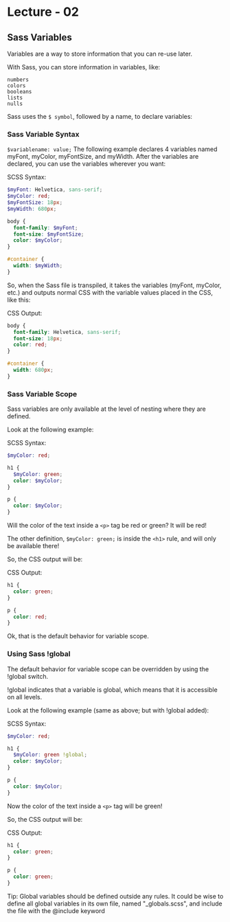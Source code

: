 # Lecture - 02

## Sass Variables

Variables are a way to store information that you can re-use later.

With Sass, you can store information in variables, like:

```strings
numbers
colors
booleans
lists
nulls
```

Sass uses the `$ symbol`, followed by a name, to declare variables:

### Sass Variable Syntax

```$variablename: value;```
The following example declares 4 variables named myFont, myColor, myFontSize, and myWidth. After the variables are declared, you can use the variables wherever you want:

SCSS Syntax:

```scss
$myFont: Helvetica, sans-serif;
$myColor: red;
$myFontSize: 18px;
$myWidth: 680px;
```

```scss
body {
  font-family: $myFont;
  font-size: $myFontSize;
  color: $myColor;
}

#container {
  width: $myWidth;
}
```

So, when the Sass file is transpiled, it takes the variables (myFont, myColor, etc.) and outputs normal CSS with the variable values placed in the CSS, like this:

CSS Output:

```scss
body {
  font-family: Helvetica, sans-serif;
  font-size: 18px;
  color: red;
}

#container {
  width: 680px;
}
```

### Sass Variable Scope

Sass variables are only available at the level of nesting where they are defined.

Look at the following example:

SCSS Syntax:

```scss
$myColor: red;

h1 {
  $myColor: green;
  color: $myColor;
}

p {
  color: $myColor;
}
```

Will the color of the text inside a `<p>` tag be red or green? It will be red!

The other definition, `$myColor: green;` is inside the `<h1>` rule, and will only be available there!

So, the CSS output will be:

CSS Output:

```scss
h1 {
  color: green;
}

p {
  color: red;
}
```

Ok, that is the default behavior for variable scope.

### Using Sass !global

The default behavior for variable scope can be overridden by using the !global switch.

!global indicates that a variable is global, which means that it is accessible on all levels.

Look at the following example (same as above; but with !global added):

SCSS Syntax:

```scss
$myColor: red;

h1 {
  $myColor: green !global;
  color: $myColor;
}

p {
  color: $myColor;
}
```

Now the color of the text inside a `<p>` tag will be green!

So, the CSS output will be:

CSS Output:

```scss
h1 {
  color: green;
}

p {
  color: green;
}
```

Tip: Global variables should be defined outside any rules. It could be wise to define all global variables in its own file, named "_globals.scss", and include the file with the @include keyword